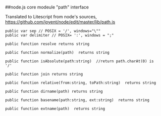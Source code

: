 
##node.js core  modeule "path" interface

Translated to Litescript from node's sources, https://github.com/joyent/node/edit/master/lib/path.js

    public var sep // POSIX = '/', windows="\""
    public var delimiter // POSIX= ':', windows = ";"

    public function resolve returns string 

    public function normalize(path)  returns string 

    public function isAbsolute(path:string)  //return path.charAt(0) is '/'

    public function join returns string 

    public function relative(from:string, toPath:string)  returns string 

    public function dirname(path) returns string 

    public function basename(path:string, ext:string)  returns string 

    public function extname(path)  returns string 
